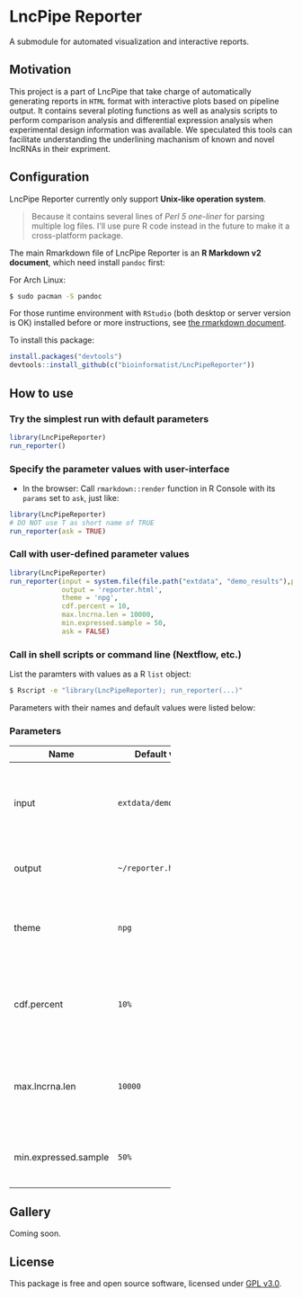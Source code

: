 LncPipe Reporter
================

A submodule for automated visualization and interactive reports.

Motivation
----------

This project is a part of LncPipe that take charge of automatically generating reports in `HTML` format with interactive plots based on pipeline output. It contains several ploting functions as well as analysis scripts to perform comparison analysis and differential expression analysis when experimental design information was available. We speculated this tools can facilitate understanding the underlining machanism of known and novel lncRNAs in their expriment.

Configuration
-------------

LncPipe Reporter currently only support **Unix-like operation system**.

> Because it contains several lines of *Perl 5 one-liner* for parsing multiple log files. I'll use pure R code instead in the future to make it a cross-platform package.

The main Rmarkdown file of LncPipe Reporter is an **R Markdown v2 document**, which need install `pandoc` first:

For Arch Linux:

``` bash
$ sudo pacman -S pandoc
```

For those runtime environment with `RStudio` (both desktop or server version is OK) installed before or more instructions, see [the rmarkdown document](https://github.com/rstudio/rmarkdown/blob/master/PANDOC.md).

To install this package:

``` r
install.packages("devtools")
devtools::install_github(c("bioinformatist/LncPipeReporter"))
```

How to use
----------

### Try the **simplest run** with default parameters

``` r
library(LncPipeReporter)
run_reporter()
```

### Specify the parameter values with **user-interface**

-   In the browser: Call `rmarkdown::render` function in R Console with its `params` set to `ask`, just like:

``` r
library(LncPipeReporter)
# DO NOT use T as short name of TRUE
run_reporter(ask = TRUE)
```

### Call with **user-defined** parameter values

``` r
library(LncPipeReporter)
run_reporter(input = system.file(file.path("extdata", "demo_results"),package = "LncPipeReporter"),
             output = 'reporter.html',
             theme = 'npg',
             cdf.percent = 10,
             max.lncrna.len = 10000,
             min.expressed.sample = 50,
             ask = FALSE)
```

### Call in **shell scripts** or **command line** (**Nextflow**, etc.)

List the paramters with values as a R `list` object:

``` bash
$ Rscript -e "library(LncPipeReporter); run_reporter(...)"
```

Parameters with their names and default values were listed below:

### Parameters

<table style="width:57%;">
<colgroup>
<col width="16%" />
<col width="20%" />
<col width="19%" />
</colgroup>
<thead>
<tr class="header">
<th>Name</th>
<th>Default value</th>
<th>Description</th>
</tr>
</thead>
<tbody>
<tr class="odd">
<td>input</td>
<td><code>extdata/demo_results</code></td>
<td>Absolute path of input directory (results of up-stream analysis)</td>
</tr>
<tr class="even">
<td>output</td>
<td><code>~/reporter.html</code></td>
<td>Output file name (In HTML format)</td>
</tr>
<tr class="odd">
<td>theme</td>
<td><code>npg</code></td>
<td>Journal palette applied to all plots supplied by <a href="https://cran.r-project.org/web/packages/ggsci/vignettes/ggsci.html#discrete-color-palettes">ggsci</a></td>
</tr>
<tr class="even">
<td>cdf.percent</td>
<td><code>10%</code></td>
<td>Percentage of values to display when calculating coding potential</td>
</tr>
<tr class="odd">
<td>max.lncrna.len</td>
<td><code>10000</code></td>
<td>Maximum length of lncRNAs to display when calculating distribution</td>
</tr>
<tr class="even">
<td>min.expressed.sample</td>
<td><code>50%</code></td>
<td>Minimal percentage of expressed samples</td>
</tr>
</tbody>
</table>

Gallery
-------

Coming soon.

License
-------

This package is free and open source software, licensed under [GPL v3.0](https://github.com/bioinformatist/multiIP/blob/master/LICENSE).
